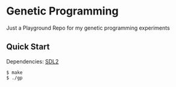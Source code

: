 # Genetic Programming

Just a Playground Repo for my genetic programming experiments

## Quick Start

Dependencies: [SDL2]

```console
$ make
$ ./gp
```

[SDL2]: https://libsdl.org/